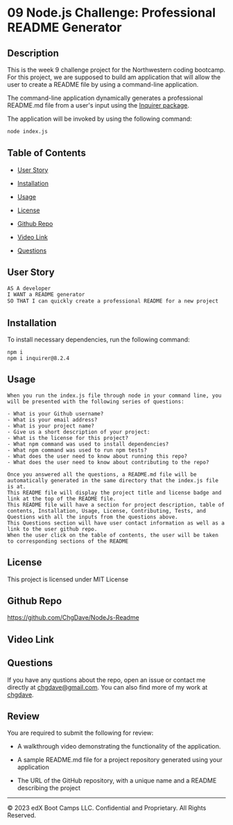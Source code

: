 # 09 Node.js Challenge: Professional README Generator

## Description

This is the week 9 challenge project for the Northwestern coding bootcamp. For this project, we are supposed to build am application that will allow the user to create a README file by using a command-line application.

The command-line application dynamically generates a professional README.md file from a user's input using the [Inquirer package](https://www.npmjs.com/package/inquirer/v/8.2.4).

The application will be invoked by using the following command:

```bash
node index.js
```

## Table of Contents

- [User Story](#user-story)

- [Installation](#installation)

- [Usage](#usage)

- [License](#license)

- [Github Repo](#github-repo)

- [Video Link](#video-link)

- [Questions](#questions)

## User Story

```md
AS A developer
I WANT a README generator
SO THAT I can quickly create a professional README for a new project
```

## Installation

To install necessary dependencies, run the following command:

```
npm i
npm i inquirer@8.2.4
```

## Usage

```
When you run the index.js file through node in your command line, you will be presented with the following series of questions:

- What is your Github username?
- What is your email address?
- What is your project name?
- Give us a short description of your project:
- What is the license for this project?
- What npm command was used to install dependencies?
- What npm command was used to run npm tests?
- What does the user need to know about running this repo?
- What does the user need to know about contributing to the repo?

Once you answered all the questions, a README.md file will be automatically generated in the same directory that the index.js file is at.
This README file will display the project title and license badge and link at the top of the README file.
This README file will have a section for project description, table of contents, Installation, Usage, License, Contributing, Tests, and Questions with all the inputs from the questions above.
This Questions section will have user contact information as well as a link to the user github repo.
When the user click on the table of contents, the user will be taken to corresponding sections of the README
```

## License

This project is licensed under MIT License

## Github Repo

https://github.com/ChgDave/NodeJs-Readme

## Video Link

## Questions

If you have any qustions about the repo, open an issue or contact me directly at chgdave@gmail.com. You can also find more of my work at [chgdave](https://github.com/chgdave).

## Review

You are required to submit the following for review:

- A walkthrough video demonstrating the functionality of the application.

- A sample README.md file for a project repository generated using your application

- The URL of the GitHub repository, with a unique name and a README describing the project

---

© 2023 edX Boot Camps LLC. Confidential and Proprietary. All Rights Reserved.
